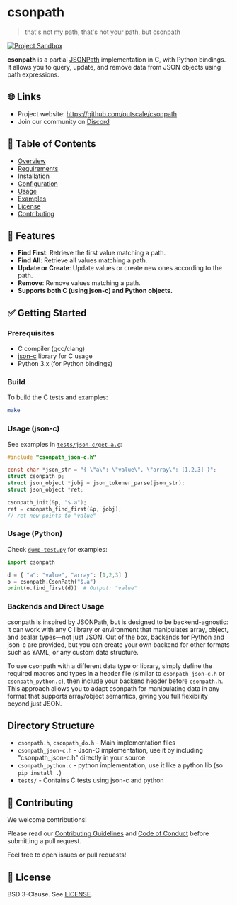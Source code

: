 # csonpath

> that's not my path, that's not your path, but csonpath

[![Project Sandbox](https://docs.outscale.com/fr/userguide/_images/Project-Sandbox-yellow.svg)](https://docs.outscale.com/en/userguide/Open-Source-Projects.html)

**csonpath** is a partial [JSONPath](https://goessner.net/articles/JsonPath/) implementation in C, with Python bindings. It allows you to query, update, and remove data from JSON objects using path expressions.

## 🌐 Links

- Project website: https://github.com/outscale/csonpath
- Join our community on [Discord](https://discord.gg/HUVtY5gT6s)


## 📄 Table of Contents

- [Overview](#-overview)
- [Requirements](#-requirements)
- [Installation](#-installation)
- [Configuration](#-configuration)
- [Usage](#-usage)
- [Examples](#-examples)
- [License](#-license)
- [Contributing](#-contributing)


## 🚀 Features

- **Find First**: Retrieve the first value matching a path.
- **Find All**: Retrieve all values matching a path.
- **Update or Create**: Update values or create new ones according to the path.
- **Remove**: Remove values matching a path.
- **Supports both C (using json-c) and Python objects.**

## ✅ Getting Started

### Prerequisites

- C compiler (gcc/clang)
- [json-c](https://github.com/json-c/json-c) library for C usage
- Python 3.x (for Python bindings)

### Build

To build the C tests and examples:

```sh
make
```

### Usage (json-c)

See examples in [`tests/json-c/get-a.c`](tests/json-c/get-a.c):

```c
#include "csonpath_json-c.h"

const char *json_str = "{ \"a\": \"value\", \"array\": [1,2,3] }";
struct csonpath p;
struct json_object *jobj = json_tokener_parse(json_str);
struct json_object *ret;

csonpath_init(&p, "$.a");
ret = csonpath_find_first(&p, jobj);
// ret now points to "value"
```

### Usage (Python)

Check [`dump-test.py`](dump-test.py) for examples:

```python
import csonpath

d = { "a": "value", "array": [1,2,3] }
o = csonpath.CsonPath("$.a")
print(o.find_first(d))  # Output: "value"
```

### Backends and Direct Usage

csonpath is inspired by JSONPath, but is designed to be backend-agnostic: it can work with any C library or environment that manipulates array, object, and scalar types—not just JSON. Out of the box, backends for Python and json-c are provided, but you can create your own backend for other formats such as YAML, or any custom data structure.

To use csonpath with a different data type or library, simply define the required macros and types in a header file (similar to `csonpath_json-c.h` or `csonpath_python.c`), then include your backend header before `csonpath.h`. This approach allows you to adapt csonpath for manipulating data in any format that supports array/object semantics, giving you full flexibility beyond just JSON.

## Directory Structure

- `csonpath.h`, `csonpath_do.h` - Main implementation files
- `csonpath_json-c.h` - Json-C implementation, use it by including "csonpath_json-c.h" directly in your source
- `csonpath_python.c` - python implementation, use it like a python lib (so `pip install .`)
- `tests/` - Contains C tests using json-c and python

## 🤝 Contributing

We welcome contributions!

Please read our [Contributing Guidelines](CONTRIBUTING.md) and [Code of Conduct](CODE_OF_CONDUCT.md) before submitting a pull request.

Feel free to open issues or pull requests!

## 📜 License
BSD 3-Clause. See [LICENSE](LICENSE).

